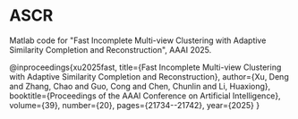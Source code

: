 # ASCR
Matlab code for "Fast Incomplete Multi-view Clustering with Adaptive Similarity Completion and Reconstruction", AAAI 2025.

@inproceedings{xu2025fast,
  title={Fast Incomplete Multi-view Clustering with Adaptive Similarity Completion and Reconstruction},
  author={Xu, Deng and Zhang, Chao and Guo, Cong and Chen, Chunlin and Li, Huaxiong},
  booktitle={Proceedings of the AAAI Conference on Artificial Intelligence},
  volume={39},
  number={20},
  pages={21734--21742},
  year={2025}
}
